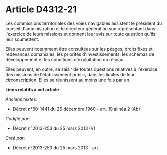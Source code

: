 # Article D4312-21

Les commissions territoriales des voies navigables assistent le président du conseil d'administration et le directeur général
ou son représentant dans l'exercice de leurs missions et donnent leur avis sur toute question qu'ils leur soumettent.

Elles peuvent notamment être consultées sur les péages, droits fixes et redevances domaniales, les priorités
d'investissements, les schémas de développement et les conditions d'exploitation du réseau.

Elles peuvent, en outre, se saisir de toutes questions relatives à l'exercice des missions de l'établissement public, dans
les limites de leur circonscription. Elles se réunissent au moins une fois par an.

**Liens relatifs à cet article**

_Anciens textes_:

  - Décret n°60-1441 du 26 décembre 1960 - art. 19 alinéa 2 (Ab)

_Codifié par_:

  - Décret n°2013-253 du 25 mars 2013 (V)

_Créé par_:

  - Décret n°2013-253 du 25 mars 2013 - art.
